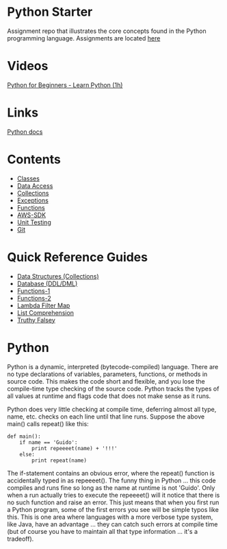 # Python Starter 
Assignment repo that illustrates the core concepts found in the Python programming language. Assignments are located [here](./assignments.md)

# Videos
[Python for Beginners - Learn Python (1h)](https://youtu.be/kqtD5dpn9C8)

# Links
[Python docs](https://docs.python.org/3.10/)

# Contents
- [Classes](./Classes)
- [Data Access](./DataAccess)
- [Collections](./Collections)
- [Exceptions](./Exceptions)
- [Functions](./Functions)
- [AWS-SDK](./AWS-SDK)
- [Unit Testing](./UnitTest)
- [Git](./Git)

# Quick Reference Guides
- [Data Structures (Collections)](./Reference-Guides/collections-rg.py)
- [Database (DDL/DML)](./Reference-Guides/database-rg.sql)
- [Functions-1](./Reference-Guides/functions1-rg.py)
- [Functions-2](./Reference-Guides/functions2-rg.py)
- [Lambda Filter Map](./Reference-Guides/lambda-filter-map-rg.py)
- [List Comprehension](./Reference-Guides/list-comprehension-rg.py)
- [Truthy Falsey](./Reference-Guides/truthy-falsey-rg.py)

# Python
Python is a dynamic, interpreted (bytecode-compiled) language. There are no type declarations of variables, parameters, functions, or methods in source code. This makes the code short and flexible, and you lose the compile-time type checking of the source code. Python tracks the types of all values at runtime and flags code that does not make sense as it runs.

Python does very little checking at compile time, deferring almost all type, name, etc. checks on each line until that line runs. Suppose the above main() calls repeat() like this:

```
def main():
    if name == 'Guido':
        print repeeeet(name) + '!!!'
    else:
        print repeat(name)
```

The if-statement contains an obvious error, where the repeat() function is accidentally typed in as repeeeet(). The funny thing in Python ... this code compiles and runs fine so long as the name at runtime is not 'Guido'. Only when a run actually tries to execute the repeeeet() will it notice that there is no such function and raise an error. This just means that when you first run a Python program, some of the first errors you see will be simple typos like this. This is one area where languages with a more verbose type system, like Java, have an advantage ... they can catch such errors at compile time (but of course you have to maintain all that type information ... it's a tradeoff).
